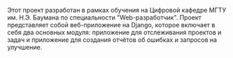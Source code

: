 Этот проект разработан в рамках обучения на Цифровой кафедре МГТУ им. Н.Э. Баумана по специальности "Web-разработчик". Проект представляет собой веб-приложение на Django, которое включает в себя два основных модуля: приложение для отслеживания проектов и задач и приложение для создания отчётов об ошибках и запросов на улучшение.
